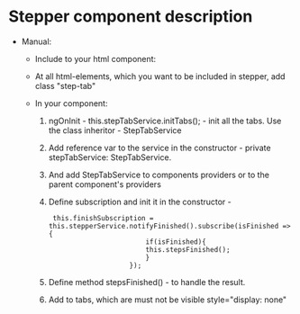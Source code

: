# Stepper component description

 * Manual:
 
     * Include to your html component:   <app-stepper class="col-12"></app-stepper>
    
     * At all html-elements, which you want to be included in stepper, add class "step-tab"
 
     * In your component:
 
         1. ngOnInit - this.stepTabService.initTabs(); - init all the tabs. Use the class inheritor - StepTabService
 
         2. Add reference var to the service in the constructor  -  private stepTabService: StepTabService.
 
         3. And add StepTabService to components providers or to the parent component's providers
 
         4. Define subscription and init it in the constructor -  
         
                 this.finishSubscription = this.stepperService.notifyFinished().subscribe(isFinished => {
                                        if(isFinished){
                                        this.stepsFinished();
                                        }
                                    });                                      
                
         5. Define method stepsFinished() - to handle the result.         
          
         6. Add to tabs, which are must not be visible style="display: none"
